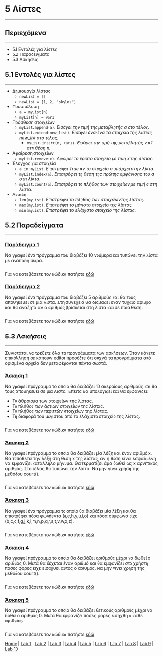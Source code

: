 # 5 Λίστες

---

## Περιεχόμενα

---

- 5.1 Εντολές για λίστες
- 5.2 Παραδείγματα
- 5.3 Ασκήσεις

## 5.1 Εντολές για λίστες

---

- Δημιουργία λίστας
  - `newList = []`
  - `newList = [1, 2, "skylos"]`
- Προσπέλαση
  - `a = myList[n]`
  - `myList[n] = var1`
- Πρόσθεση στοιχείων
  - `myList.append(a)`. *Εισάγει την τιμή της μεταβλητής a στο τέλος.*
  - `myList.extend(new_list)`. *Εισάγει ένα-ένα τα στοιχεία της λίστας new_list στο τέλος.*
    - `myList.insert(n, var1)`. *Εισάγει την τιμή της μεταβλητής var1 στη θέση n.*
- Αφαίρεση στοιχείων
  - `myList.remove(x)`. *Αφαιρεί το πρώτο στοιχείο με τιμή x της λίστας.*
- Έλεγχος για στοιχεία
  - `a in myList`. *Επιστρέφει True αν το στοιχείο a υπάρχει στην λίστα.*
  - `myList.index(a)`. *Επιστρέφει τη θέση της πρώτης εμφάνισης του a στη λίστα.*
  - `myList.count(a)`. *Επιστρέφει το πλήθος των στοιχείων με τιμή a στη λίστα.*
- Λοιπές
  - `len(myList)`. *Επιστρέφει το πλήθος των στοιχείωντης λίστας.*
  - `max(myList)`. *Επιστρέφει το μέγιστο στοιχείο της λίστας.*
  - `min(myList)`. *Επιστρέφει το ελάχιστο στοιχείο της λίστας.*

## 5.2 Παραδείγματα

---

<!--
### [Παράδειγμα 1](source/lab_05/lab_05_example_1.py)
-->

### [Παράδειγμα 1](source/lab_05/lab_05_example_1x.py)

Να γραφεί ένα πρόγραμμα που διαβάζει 10 νούμερα και τυπώνει την λίστα με ανάποδη σειρά.

<!--
```python
# Αρχικοποίηση μεταβλητών
MAX_ELEMENTS = 10
neaLista = []
lista = []
i = 0

# Όσο το i είναι μικρότερο του MAX_ELEMENTS
while i < MAX_ELEMENTS:
  # Ζητάμε από το χρήστη να δώσει έναν αριθμό
  number = int(input("Δώσε έναν αριθμό: ").strip())
  # Αποθηκεύουμε τον αριθμό στη λίστα
  lista.append(number)
  # Αυξάνουμε την μεταβλητή i κατά 1
  i += 1

# Αρχικοποίηση
j = len(lista)

# Όσο το j είναι μεγαλύτερο του μηδενός
while j > 0:
  # Αποθηκεύουμε στη καινούργια λίστα τη παλιά λίστα με ανάποδη σειρά
  neaLista.append(lista[j - 1])
  # Μειώνουμε την μεταβλητή j κατά 1
  j -= 1

# Εκτύπωση αποτελεσμάτων
print(f"Η νέα λίστα είναι: {neaLista}")
```
-->

```python

```

<!--
Για να κατεβάσετε τον κώδικα πατήστε [εδώ](source/lab_05/lab_05_example_1.py)
-->

Για να κατεβάσετε τον κώδικα πατήστε [εδώ](source/lab_05/lab_05_example_1x.py)

<!--
### [Παράδειγμα 2](source/lab_05/lab_05_example_2.py)
-->

### [Παράδειγμα 2](source/lab_05/lab_05_example_2x.py)

Να γραφεί ένα πρόγραμμα που διαβάζει 5 αριθμούς και θα τους αποθηκεύει σε μία λίστα. Στη συνέχεια θα διαβάζει έναν τυχαίο αριθμό και θα αναζητά αν ο αριθμός βρίσκεται στη λίστα και σε ποια θέση.

<!--
```python
# Αρχικοποίηση μεταβλητών
MAX_ELEMENTS = 5
numbers = []
i = 0

# Όσο το i είναι μικρότερο του MAX_ELEMENTS
while i < MAX_ELEMENTS:
  # Ζητάμε από το χρήστη να δώσει έναν αριθμό
  num = int(input("Δώσε έναν αριθμό: ").strip())
  # Αποθηκεύουμε τον αριθμό στη λίστα
  numbers.append(num)
  # Αυξάνουμε την μεταβλητή i κατά 1
  i += 1

# Ζητάμε απο το χρήστη να δώσει αριθμό που αναζητά
key = int(input("Δώσε τον αριθμό που αναζητάτε: ").strip())

# Αρχικοποίηση μεταβλητών
found = False
i = 0

# Όσο το i είναι μικρότερο του 5 και το στοιχείο δεν έχει βρεθεί
while ((i < len(numbers)) and not found):
  # Εάν βρεθεί το στοιχείο που αναζητά ο χρήστης
  if key == numbers[i]:
    # Κράτα την θέση στη μεταβλητή index
    index = i
    found = True
  # Αυξάνουμε την μεταβλητή i κατά 1
  i += 1

# Εκτύπωση αποτελεσμάτων
if found == True:
  print(f"Ο αριθμός που αναζητάς {key} βρίσκεται στη θέση {index}.")
else:
  print(f"Ο αριθμός που αναζητάς {key} δεν βρίσκεται στη λίστα.")
```
-->

```python

```

<!--
Για να κατεβάσετε τον κώδικα πατήστε [εδώ](source/lab_05/lab_05_example_2.py)
-->

Για να κατεβάσετε τον κώδικα πατήστε [εδώ](source/lab_05/lab_05_example_2x.py)

## 5.3 Ασκήσεις

---

Συνιστάται να τρέξετε όλα τα προγράμματα των ασκήσεων. Όταν κάνετε επικόλληση σε κάποιον editor προσέξτε ότι συχνά τα προγράμματα από ορισμένα αρχεία δεν μεταφέρονται πάντα σωστά.

<!--
### [Άσκηση 1](source/lab_05/lab_05_exercise_1.py)
-->

### [Άσκηση 1](source/lab_05/lab_05_exercise_1x.py)

Να γραφεί πρόγραμμα το οποίο θα διαβάζει 10 ακεραίους αριθμούς και θα τους αποθηκεύει σε μία λίστα. Έπειτα θα υπολογίζει και θα εμφανίζει:

- Το άθροισμα των στοιχείων της λίστας.
- Το πλήθος των άρτιων στοιχείων της λίστας.
- Το πλήθος των περιττών στοιχείων της λίστας.
- Τη διαφορά του μέγιστου από το ελάχιστο στοιχείο της λίστας.

<!--
```python
# Αρχικοποίηση μεταβλητών
MAX_ELEMENTS = 10
lista = []
athroisma = 0
even = 0
odd = 0
i = 0

# Όσο το i είναι μικρότερο του MAX_ELEMENTS
while i < MAX_ELEMENTS:
  # Ζητάμε από το χρήστη να δώσει έναν αριθμό
  number = int(input("Δώσε αριθμό: ").strip())
  # Αποθηκεύουμε τον αριθμό στη λίστα
  lista.append(number)
  # Προσθέτουμε κάθε φορά στο athroisma τον αριθμό
  athroisma += number
  # Εάν ο αριθμός είναι ζυγός
  if number % 2 == 0:
    # Κάθε φορά προσθέτουμε στη μεταβλητη even 1
    even += 1
  # Αλλιώς είναι μονός
  else:
    # Κάθε φορά προσθέτουμε στη μεταβλητη odd 1
    odd += 1
  # Αυξάνουμε την μεταβλητή i κατά 1
  i += 1

# Εκτύπωση αποτελεσμάτων
print(f"\nTο άθροισμα των αριθμών είναι {athroisma}.")
print(f"Tο πλήθος των περιττών είναι {odd}. ")
print(f"Το πλήθος των άρτιων είναι {even}.")

# Αρχικοποίηση μεταβλητών
megisto = 0
elaxistos = 0
i = 0

# Όσο το i είναι μικρότερο του MAX_ELEMENTS
while i < MAX_ELEMENTS:
  # Εάν βρούμε στοιχείο μεγαλύτερο απο αυτό που έχουμε μέχρι στιγμής
  if lista[i] > lista[megisto]:
    # Αποθηκεύουμε το στοιχείο που βρήκαμε στο megisto
    megisto = i
  # Αλλιώς εάν βρούμε στοιχείο μικρότερο απο αυτό που έχουμε μέχρι στιγμής
  elif lista[i] < lista[elaxistos]:
    # Αποθηκεύουμε το μικρότερο στοιχείο στο elaxistos
    elaxistos = i
  # Αυξάνουμε την μεταβλητή i κατά 1
  i += 1

# Υπολογίζουμε την διαφορά του max με του min
diafora = lista[megisto] - lista[elaxistos]

# Εκτύπωση αποτελέσματος
print(f"H διαφορά max και min είναι {diafora}.")
```
-->

```python

```

<!--
Για να κατεβάσετε τον κώδικα πατήστε [εδώ](source/lab_05/lab_05_exercise_1.py)
-->

Για να κατεβάσετε τον κώδικα πατήστε [εδώ](source/lab_05/lab_05_exercise_1x.py)

<!--
### [Άσκηση 2](source/lab_05/lab_05_exercise_2.py)
-->

### [Άσκηση 2](source/lab_05/lab_05_exercise_2x.py)

Να γραφεί πρόγραμμα το οποίο θα διαβάζει μία λέξη και έναν αριθμό x. Θα τοποθετεί την λέξη στη θέση x της λίστας, αν η θέση είναι εσφαλμένη να εμφανίζει κατάλληλο μήνυμα. Θα τερματίζει άμα δωθεί ως x αρνητικός αριθμός. Στο τέλος θα τυπώνει την λίστα.
Να μην γίνει χρήση της μεθόδου count().

<!--
```python
# Αρχικοποίηση μεταβλητών
cont = True
lista = []

# Όσο η μεταβλητή cont είναι True
while cont:
  # Ζητάμε από το χρήστη να δώσει μια λέξη
  leksi = input("Δώσε λέξη: ").strip()
  # Ζητάμε από το χρήστη να δώσει θέση
  thesi = int(input("Δώσε θέση: ").strip())
  # Εάν η θέση είναι μεγαλύτερη του 0 και μικρότερη του μήκους της λίστας
  if thesi >= 0 and thesi <= len(lista):
    # Αποθηκεύουμε τη λέξη που έδωσε ο χρήστης στην αντίστοιχη θέση
    lista.insert(thesi, leksi)
  else:
    # Βγαίνουμε απο τη while
    cont = False

print("\nΤέλος εισαγωγής δεδομένων.")
# Εκτυπώνουμε τα δεδομένα της λίστας
print(f"Στοιχεία της λίστας: {lista}")
```
-->

```python

```

<!--
Για να κατεβάσετε τον κώδικα πατήστε [εδώ](source/lab_05/lab_05_exercise_2.py)
-->

Για να κατεβάσετε τον κώδικα πατήστε [εδώ](source/lab_05/lab_05_exercise_2x.py)

<!--
### [Άσκηση 3](source/lab_05/lab_05_exercise_3.py)
-->

### [Άσκηση 3](source/lab_05/lab_05_exercise_3x.py)

Να γραφεί ένα πρόγραμμα το οποίο θα διαβάζει μία λέξη και θα επιστρέφει πόσα φωνήεντα (a,e,h,y,u,i,o) και πόσα σύμφωνα είχε (b,c,d,f,g,j,k,l,m,n,p,q,r,s,t,v,w,x,z).

<!--
```python
# Αρχικοποίηση μεταβλητών
consonantsCounter = 0
vowelCounter = 0
otherCounter = 0
letter = 0
consonants = "bcdfgjklmnpqrstvwxz"
vowels = "aehyuio"

# Ζητάμε από το χρήστη να δώσει μια λέξη
word = input("Δώσε μια αγγλική λέξη: ").lower().strip()

# Για κάθε γράμμα της λέξης
while letter < len(word):
  # Εάν το γράμμα είναι φωνήεν
  if word[letter] in vowels:
    # Κάθε φορά προσθέτουμε στη μεταβλητη vowelCounter 1
    vowelCounter += 1
  # Αλλιώς εάν το γράμμα είναι σύμφωνο
  elif word[letter] in consonants:
    # Κάθε φορά προσθέτουμε στη μεταβλητη consonantsCounter 1
    consonantsCounter += 1
  # Αλλιώς είναι κάποιο σύμβολο
  else:
    # Κάθε φορά προσθέτουμε στη μεταβλητη otherCounter 1
    otherCounter += 1
  # Αυξάνουμε την μεταβλητή letter κατά 1
  letter += 1

# Εκτύπωση αποτελεσμάτων
print(f"Τα φωνήεντα είναι {vowelCounter}.")
print(f"Τα σύμφωνα είναι {consonantsCounter}.")
print(f"Τα σύμβολα είναι {otherCounter}.")
```
-->

```python

```

<!--
Για να κατεβάσετε τον κώδικα πατήστε [εδώ](source/lab_05/lab_05_exercise_3.py)
-->

Για να κατεβάσετε τον κώδικα πατήστε [εδώ](source/lab_05/lab_05_exercise_3x.py)

<!--
### [Άσκηση 4](source/lab_05/lab_05_exercise_4.py)
-->

### [Άσκηση 4](source/lab_05/lab_05_exercise_4x.py)

Να γραφεί πρόγραμμα το οποίο θα διαβάζει αριθμούς μέχρι να δωθεί ο αριθμός 0. Μετά θα δέχεται έναν αριθμό και θα εμφανίζει στο χρήστη πόσες φορές είχε εισαχθεί αυτός ο αριθμός. Να μην γίνει χρήση της μεθόδου count().

<!--
```python
# Αρχικοποίηση μεταβλητών
numbers = []

# Ζητάμε από το χρήστη να δώσει έναν αριθμό
num = int(input("Δώσε έναν αριθμό: ").strip())

# Όσο ο αριθμός είναι διάφορος του μηδενός
while num != 0:
  # Αποθηκεύουμε τον αριθμό στη λίστα
  numbers.append(num)
  # Ζητάμε από το χρήστη να ξαναδώσει αριθμό
  num = int(input("Δώσε έναν αριθμό: ").strip())

# Αρχικοποίηση μεταβλητών
counter = 0
i = 0

# Ζητάμε απο το χρήστη να δώσει αριθμό που αναζητά
key = int(input("Δώσε έναν αριθμό που αναζητάς: ").strip())

# Όσο το i είναι μικρότερο του μήκους της λίστας numbers
while i < len(numbers):
  # εάν βρεθεί το στοιχείο που αναζητά ο χρήστης
  if key == numbers[i]:
    # Κάθε φορά προσθέτουμε στη μεταβλητη counter 1
    counter += 1
  # Αυξάνουμε την μεταβλητή i κατά 1
  i += 1

# Εκτύπωση αποτελεσμάτων
print(f"Ο αριθμός {key} έχει εισαχθεί {counter} φορές.")
```
-->

```python

```

<!--
Για να κατεβάσετε τον κώδικα πατήστε [εδώ](source/lab_05/lab_05_exercise_4.py)
-->

Για να κατεβάσετε τον κώδικα πατήστε [εδώ](source/lab_05/lab_05_exercise_4x.py)

<!--
### [Άσκηση 5](source/lab_05/lab_05_exercise_5.py)
-->

### [Άσκηση 5](source/lab_05/lab_05_exercise_5x.py)

Να γραφεί πρόγραμμα το οποίο θα διαβάζει θετικούς αριθμούς μέχρι να δοθεί ο αριθμός 0. Μετά θα εμφανίζει πόσες φορές εισήχθη ο κάθε αριθμός.

<!--
```python
# Αρχικοποίηση μεταβλητών
megisto = 0
lista = []

# Ζητάμε από το χρήστη να δώσει έναν αριθμό
number = int(input("Δώσε αριθμό: ").strip())

# Όσο ο αριθμός είναι διάφορος του μηδενός
while number != 0:
  # Αποθηκεύουμε τον αριθμό στη λίστα
  lista.append(number)
  # Εάν βρούμε αριθμό μεγαλύτερο απο αυτό που έχουμε μέχρι στιγμής
  if number > megisto:
    # Αποθηκεύουμε τον αριθμό σαν megisto
    megisto = number
  # Ζητάμε από το χρήστη να ξαναδώσει αριθμό
  number = int(input("Δώσε αριθμό: ").strip())
  i = 1

# Όσο το i είναι μικρότερο ή ίσο του μέγιστου αριθμού
while i <= megisto:
  # Αρχικοποίηση μεταβλητών
  j = 0
  counter = 0
  # Όσο το j είναι μικρότερο του μήκους της λίστας
  while j < len(lista):
    # Εάν το στοιχείο της λίστας είναι ίσο με i
    if lista[j] == i:
      # Κάθε φορά αυξάνουμε το μετρητή κατά 1
      counter += 1
    # Αυξάνουμε την μεταβλητή j κατά 1
    j += 1
  # Εάν ο counter είναι 1
  if counter == 1:
    print(f"Ο αριθμός {i} εισήχθη {counter} φορά.")
  # Αλλιώς εάν ο counter είναι διάφορος του μηδενός
  elif counter != 0:
    print(f"Ο αριθμός {i} εισήχθη {counter} φορές.")
  # Αυξάνουμε την μεταβλητή i κατά 1
  i += 1
```
-->

```python

```

<!--
Για να κατεβάσετε τον κώδικα πατήστε [εδώ](source/lab_05/lab_05_exercise_5.py)
-->

Για να κατεβάσετε τον κώδικα πατήστε [εδώ](source/lab_05/lab_05_exercise_5x.py)

[Home](../README.md) | [Lab 1](lab_01.md) | [Lab 2](lab_02.md) | [Lab 3](lab_03.md) | [Lab 4](lab_04.md) | [Lab 5](lab_05.md) | [Lab 6](lab_06.md) | [Lab 7](lab_07.md) | [Lab 8](lab_08.md) | [Lab 9](lab_09.md) | [Lab 10](lab_10.md)
